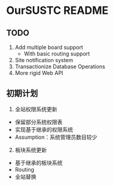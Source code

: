 # OurSUSTC README

## TODO
1. Add multiple board support
	* With basic routing support
2. Site notification system
3. Transactionize Database Operations
4. More rigid Web API

## 初期计划
1. 全站权限系统更新
  * 保留部分系统权限表
  * 实现基于继承的权限系统
  * Assumption：系统管理员数目较少
2. 板块系统更新
  * 基于继承的板块系统
  * Routing
  * 全站替换